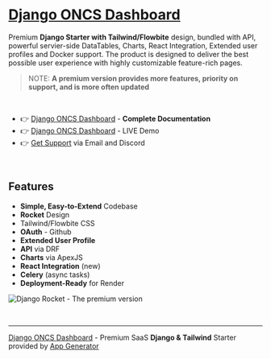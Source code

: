 # [Django ONCS Dashboard](https://app-generator.dev/product/rocket-pro/django/)

Premium **Django Starter with Tailwind/Flowbite** design, bundled with API, powerful servier-side DataTables, Charts, React Integration, Extended user profiles and Docker support.
The product is designed to deliver the best possible user experience with highly customizable feature-rich pages. 

> NOTE: **A premium version provides more features, priority on support, and is more often updated**

<br />

- 👉 [Django ONCS Dashboard](https://app-generator.dev/docs/products/django/rocket-pro/index.html) - **Complete Documentation**
- 👉 [Django ONCS Dashboard](https://rocket-django-pro.onrender.com) - LIVE Demo 
- 👉 [Get Support](https://app-generator.dev/ticket/create/) via Email and Discord

<br />

## Features

- **Simple, Easy-to-Extend** Codebase
- **Rocket** Design
- Tailwind/Flowbite CSS
- **OAuth** - Github
- **Extended User Profile**
- **API** via DRF 
- **Charts** via ApexJS 
- **React Integration** (new) 
- **Celery** (async tasks)
- **Deployment-Ready** for Render 

![Django Rocket - The premium version](https://github.com/user-attachments/assets/d60069f3-be43-460f-ba03-0da92276f87c)

<br />

---
[Django ONCS Dashboard](https://app-generator.dev/product/rocket-pro/django/) - Premium SaaS **Django & Tailwind** Starter provided by [App Generator](https://app-generator.dev)
